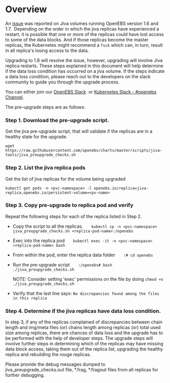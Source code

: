 # Overview

An [issue](https://github.com/openebs/openebs/issues/2956) was reported on Jiva volumes running OpenEBS version 1.6 and 1.7.  Depending on the order in which the jiva replicas have experienced a restart, it is possible that one or more of the replicas could have lost access to some of the data blocks. And if those replicas become the master replicas, the Kubernetes might recommend a `fsck` which can, in turn, result in all replica's losing access to the data. 

Upgrading to 1.8 will resolve the issue, however, upgrading will involve Jiva replica restarts. These steps explained in this document will help determine if the data loss condition has occurred on a jiva volume. If the steps indicate a data loss condition, please reach out to the developers on the slack community to guide you through the upgrade process. 

You can either join our [OpenEBS Slack](https://openebs-community.slack.com/messages/openebs-users/)  or [Kubernetes Slack - #openebs Channel](https://kubernetes.slack.com/messages/openebs/). 

The pre-upgrade steps are as follows: 

### Step 1. Download the pre-upgrade script. 

Get the jiva pre-upgrade script, that will validate if the replicas are in a healthy state for the upgrade.
```
wget https://raw.githubusercontent.com/openebs/charts/master/scripts/jiva-tools/jiva_preupgrade_checks.sh
```

### Step 2. List the jiva replica pods

Get the list of jiva replicas for the volume being upgraded
```
kubectl get pods -n <pvc-namespace> -l openebs.io/replica=jiva-replica,openebs.io/persistent-volume=<pv-name>
```

### Step 3. Copy pre-upgrade to replica pod and verify

Repeat the following steps for each of the replica listed in Step 2. 

* Copy the script to all the replicas. 
  ```
  kubectl cp -n <pvc-namespace> jiva_preupgrade_checks.sh <replica-pod-name>:/openebs
  ```

* Exec into the replica pod
  ```
  kubectl exec -it -n <pvc-namespace> <replica-pod-name> bash
  ```

* From within the pod, enter the replica data folder
  ```
  :# cd openebs
  ```

* Run the pre-upgrade script
  ```
  :/openebs# bash ./jiva_preupgrade_checks.sh
  ```

  NOTE: Consider setting 'exec' permissions on the file by doing `chmod +x ./jiva_preupgrade_checks.sh`

* Verify that the last line says: `No discrepancies found among the files in this replica`

### Step 4. Determine if the jiva replicas have data loss condition. 

In step 3, if any of the replicas complained of discrepancies between chain length and img/meta files (or) chains length among replicas (or) total used size among replicas, there are chances of data loss and the upgrade has to be performed with the help of developer steps. The upgrade steps will involve further steps in determining which of the replicas may have missing data block access, taking them out of the replica list, upgrading the healthy replica and rebuilding the rouge replicas.

Please provide the debug messages dumped to jiva_preupgrade_checks.out file, *.frag, *.fragout files from all replicas for further debugging.
